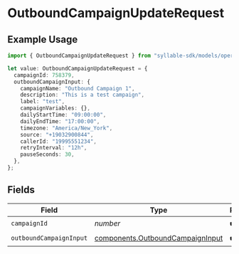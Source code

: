 # OutboundCampaignUpdateRequest

## Example Usage

```typescript
import { OutboundCampaignUpdateRequest } from "syllable-sdk/models/operations";

let value: OutboundCampaignUpdateRequest = {
  campaignId: 758379,
  outboundCampaignInput: {
    campaignName: "Outbound Campaign 1",
    description: "This is a test campaign",
    label: "test",
    campaignVariables: {},
    dailyStartTime: "09:00:00",
    dailyEndTime: "17:00:00",
    timezone: "America/New_York",
    source: "+19032900844",
    callerId: "19995551234",
    retryInterval: "12h",
    pauseSeconds: 30,
  },
};
```

## Fields

| Field                                                                                | Type                                                                                 | Required                                                                             | Description                                                                          |
| ------------------------------------------------------------------------------------ | ------------------------------------------------------------------------------------ | ------------------------------------------------------------------------------------ | ------------------------------------------------------------------------------------ |
| `campaignId`                                                                         | *number*                                                                             | :heavy_check_mark:                                                                   | N/A                                                                                  |
| `outboundCampaignInput`                                                              | [components.OutboundCampaignInput](../../models/components/outboundcampaigninput.md) | :heavy_check_mark:                                                                   | N/A                                                                                  |